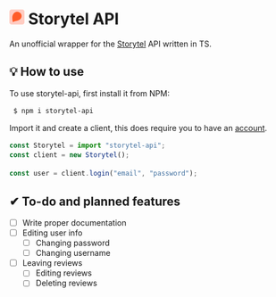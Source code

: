 # <img src="./static/logo.svg" height="27px"> Storytel API
An unofficial wrapper for the [Storytel][1] API written in TS.

## 💡 How to use
To use storytel-api, first install it from NPM:
```bash
 $ npm i storytel-api
```

Import it and create a client, this does require you to have an [account][2].

```js
const Storytel = import "storytel-api";
const client = new Storytel();

const user = client.login("email", "password");
```

## ✔ To-do and planned features
- [ ] Write proper documentation
- [ ] Editing user info
	- [ ] Changing password
	- [ ] Changing username
- [ ] Leaving reviews
	- [ ] Editing reviews
	- [ ] Deleting reviews

<!-- LINKS -->
[1]:https://www.storytel.com/
[2]:https://www.storytel.com/signup/7717